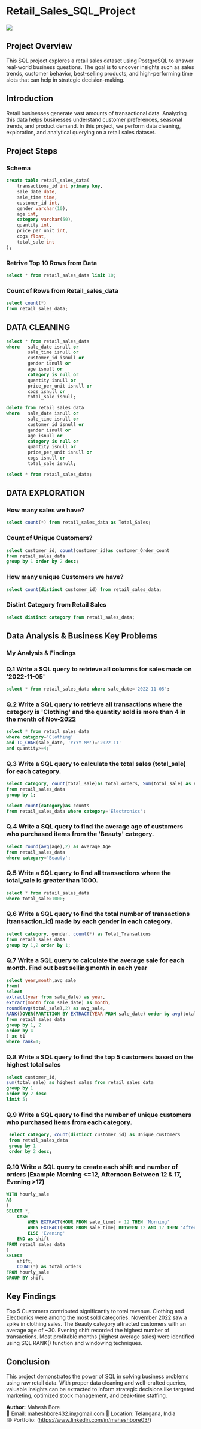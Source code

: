 # Retail_Sales_SQL_Project

![](https://github.com/mahibore/Retail_Sales_SQL_Project/blob/main/RETAIL%20SALES%20service.png)

## Project Overview
This SQL project explores a retail sales dataset using PostgreSQL to answer real-world business questions. The goal is to uncover insights such as sales trends, customer behavior, best-selling products, and high-performing time slots that can help in strategic decision-making.

## Introduction
Retail businesses generate vast amounts of transactional data. Analyzing this data helps businesses understand customer preferences, seasonal trends, and product demand. In this project, we perform data cleaning, exploration, and analytical querying on a retail sales dataset.

## Project Steps

### Schema
```sql
create table retail_sales_data(
	transactions_id int primary key,
	sale_date date,
	sale_time time,
	customer_id int,
	gender varchar(10),
	age int,
	category varchar(50),
	quantity int,
	price_per_unit int,
	cogs float,
	total_sale int
);
```

### Retrive Top 10 Rows from Data
```sql
select * from retail_sales_data limit 10;
```
### Count of Rows from Retail_sales_data
```sql
select count(*) 
from retail_sales_data;
```
## DATA CLEANING
```sql
select * from retail_sales_data
where 	sale_date isnull or
		sale_time isnull or
		customer_id isnull or
		gender isnull or
		age isnull or
		category is null or
		quantity isnull or
		price_per_unit isnull or
		cogs isnull or
		total_sale isnull;
```
```sql
delete from retail_sales_data 
where 	sale_date isnull or
		sale_time isnull or
		customer_id isnull or
		gender isnull or
		age isnull or
		category is null or
		quantity isnull or
		price_per_unit isnull or
		cogs isnull or
		total_sale isnull;

select * from retail_sales_data;
```

## DATA EXPLORATION
### How many sales we have?
```sql
select count(*) from retail_sales_data as Total_Sales;
```

### Count of Unique Customers?
```sql
select customer_id, count(customer_id)as customer_Order_count
from retail_sales_data
group by 1 order by 2 desc;
```
### How many unique Customers we have?
```sql
select count(distinct customer_id) from retail_sales_data;
```

### Distint Category from Retail Sales
```sql
select distinct category from retail_sales_data;
```

## Data Analysis & Business Key Problems

### My Analysis & Findings

### Q.1 Write a SQL query to retrieve all columns for sales made on '2022-11-05'
```sql
select * from retail_sales_data where sale_date='2022-11-05';
```
### Q.2 Write a SQL query to retrieve all transactions where the category is 'Clothing' and the quantity sold is more than 4 in the month of Nov-2022
```sql
select * from retail_sales_data
where category='Clothing'
and TO_CHAR(sale_date, 'YYYY-MM')='2022-11'
and quantity>=4;
```

### Q.3 Write a SQL query to calculate the total sales (total_sale) for each category.
```sql
select category, count(total_sale)as total_orders, Sum(total_sale) as Amount
from retail_sales_data
group by 1;
```
```sql
select count(category)as counts
from retail_sales_data where category='Electronics';
```

### Q.4 Write a SQL query to find the average age of customers who purchased items from the 'Beauty' category.
```sql
select round(avg(age),2) as Average_Age 
from retail_sales_data 
where category='Beauty';
```

### Q.5 Write a SQL query to find all transactions where the total_sale is greater than 1000.
```sql
select * from retail_sales_data
where total_sale>1000;
```

### Q.6 Write a SQL query to find the total number of transactions (transaction_id) made by each gender in each category.
```sql
select category, gender, count(*) as Total_Transations
from retail_sales_data
group by 1,2 order by 1;
```

### Q.7 Write a SQL query to calculate the average sale for each month. Find out best selling month in each year
```sql
select year,month,avg_sale
from(
select 
extract(year from sale_date) as year,
extract(month from sale_date) as month,
round(avg(total_sale),2) as avg_sale,
RANK()OVER(PARTITION BY EXTRACT(YEAR FROM sale_date) order by avg(total_sale) desc) as rank
from retail_sales_data
group by 1, 2
order by 4
) as t1
where rank=1;
```

### Q.8 Write a SQL query to find the top 5 customers based on the highest total sales 
```sql
select customer_id, 
sum(total_sale) as highest_sales from retail_sales_data
group by 1
order by 2 desc
limit 5;
```

### Q.9 Write a SQL query to find the number of unique customers who purchased items from each category.
```sql
 select category, count(distinct customer_id) as Unique_customers
 from retail_sales_data 
 group by 1
 order by 2 desc;
```

### Q.10 Write a SQL query to create each shift and number of orders (Example Morning <=12, Afternoon Between 12 & 17, Evening >17)
```sql
WITH hourly_sale
AS
(
SELECT *,
    CASE
        WHEN EXTRACT(HOUR FROM sale_time) < 12 THEN 'Morning'
        WHEN EXTRACT(HOUR FROM sale_time) BETWEEN 12 AND 17 THEN 'Afternoon'
        ELSE 'Evening'
    END as shift
FROM retail_sales_data
)
SELECT 
    shift,
    COUNT(*) as total_orders    
FROM hourly_sale
GROUP BY shift
```

## Key Findings
Top 5 Customers contributed significantly to total revenue.
Clothing and Electronics were among the most sold categories.
November 2022 saw a spike in clothing sales.
The Beauty category attracted customers with an average age of ~30.
Evening shift recorded the highest number of transactions.
Most profitable months (highest average sales) were identified using SQL RANK() function and windowing techniques.

## Conclusion
This project demonstrates the power of SQL in solving business problems using raw retail data. With proper data cleaning and well-crafted queries, valuable insights can be extracted to inform strategic decisions like targeted marketing, optimized stock management, and peak-time staffing.

**Author:** Mahesh Bore  
📧 Email: maheshbore432.in@gmail.com 
📍 Location: Telangana, India  
!🌐 Portfolio: (https://www.linkedin.com/in/maheshbore03/)





